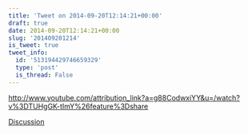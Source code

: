 ```yaml
---
title: 'Tweet on 2014-09-20T12:14:21+00:00'
draft: true
date: 2014-09-20T12:14:21+00:00
slug: '201409201214'
is_tweet: true
tweet_info:
  id: '513194429746659329'
  type: 'post'
  is_thread: False
---
```




<http://www.youtube.com/attribution_link?a=g88CodwxiYY&u=/watch?v%3DTUHgGK-tImY%26feature%3Dshare>

[Discussion](https://x.com/sytelus/status/513194429746659329)
